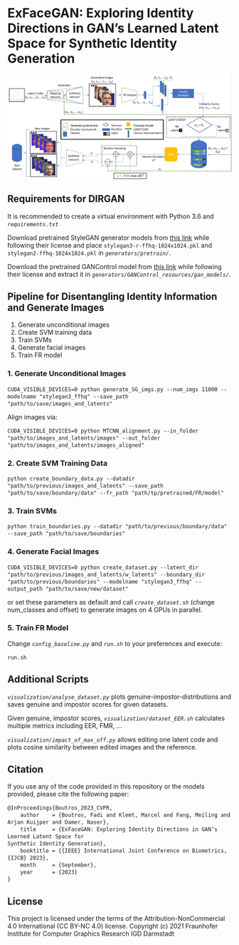 # ExFaceGAN: Exploring Identity Directions in GAN’s Learned Latent Space for Synthetic Identity Generation

![DIRGAN Overview](images/Overview_DIRGAN_Framework.png?raw=true)

## Requirements for DIRGAN
It is recommended to create a virtual environment with Python 3.6 and *`requirements.txt`*

Download pretrained StyleGAN generator models from [this link](https://github.com/NVlabs/stylegan3) while following their license and place `stylegan3-r-ffhq-1024x1024.pkl` and `stylegan2-ffhq-1024x1024.pkl` in *`generators/pretrain/`*.

Download the pretrained GANControl model from [this link](https://github.com/amazon-science/gan-control) while following their license and extract it in *`generators/GANControl_resources/gan_models/`*.

## Pipeline for Disentangling Identity Information and Generate Images
1. Generate unconditional images
2. Create SVM training data
3. Train SVMs
4. Generate facial images
5. Train FR model

### 1. Generate Unconditional Images
```
CUDA_VISIBLE_DEVICES=0 python generate_SG_imgs.py --num_imgs 11000 --modelname "stylegan3_ffhq" --save_path "path/to/save/images_and_latents"
```
Align images via:
```
CUDA_VISIBLE_DEVICES=0 python MTCNN_alignment.py --in_folder "path/to/images_and_latents/images" --out_folder "path/to/images_and_latents/images_aligned"
```

### 2. Create SVM Training Data
```
python create_boundary_data.py --datadir "path/to/previous/images_and_latents" --save_path "path/to/save/boundary/data" --fr_path "path/tp/pretrained/FR/model" 
```

### 3. Train SVMs
```
python train_boundaries.py --datadir "path/to/previous/boundary/data" --save_path "path/to/save/boundaries"
```

### 4. Generate Facial Images
```
CUDA_VISIBLE_DEVICES=0 python create_dataset.py --latent_dir "path/to/previous/images_and_latents/w_latents" --boundary_dir "path/to/previous/boundaries" --modelname "stylegan3_ffhq" --output_path "path/to/save/new/dataset"
```
or set these parameters as default and call *`create_dataset.sh`* (change num_classes and offset) to generate images on 4 GPUs in parallel.

### 5. Train FR Model
Change *`config_baseline.py`* and *`run.sh`* to your preferences and execute:
```
run.sh
```


## Additional Scripts
*`visualization/analyse_dataset.py`* plots genuine-impostor-distributions and saves genuine and impostor scores for given datasets.

Given genuine, impostor scores, *`visualization/dataset_EER.sh`* calculates multiple metrics including EER, FMR, ...

*`visualization/impact_of_max_off.py`* allows editing one latent code and plots cosine similarity between edited images and the reference.




## Citation ##
If you use any of the code provided in this repository or the models provided, please cite the following paper:
```
@InProceedings{Boutros_2023_CVPR,
    author    = {Boutros, Fadi and Klemt, Marcel and Fang, Meiling and Arjan Kuijper and Damer, Naser},
    title     = {ExFaceGAN: Exploring Identity Directions in GAN’s Learned Latent Space for
Synthetic Identity Generation},
    booktitle = {{IEEE} International Joint Conference on Biometrics, {IJCB} 2023},
    month     = {September},
    year      = {2023}
}
```


## License ##

This project is licensed under the terms of the Attribution-NonCommercial 4.0 International (CC BY-NC 4.0) license.
Copyright (c) 2021 Fraunhofer Institute for Computer Graphics Research IGD Darmstadt
